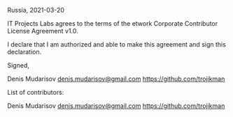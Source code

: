 Russia, 2021-03-20

IT Projects Labs agrees to the terms of the etwork Corporate Contributor License
Agreement v1.0.

I declare that I am authorized and able to make this agreement and sign this
declaration.

Signed,

Denis Mudarisov denis.mudarisov@gmail.com https://github.com/trojikman

List of contributors:

Denis Mudarisov denis.mudarisov@gmail.com https://github.com/trojikman
